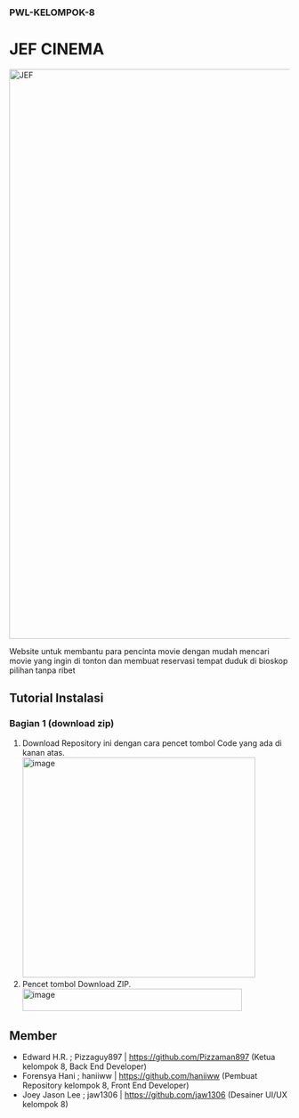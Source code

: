 ### PWL-KELOMPOK-8
# JEF CINEMA

<img width="1024" height="1024" alt="JEF" src="https://github.com/user-attachments/assets/a5ad2a1e-5963-4465-af9d-905a115f60b1" />

Website untuk membantu para pencinta movie dengan mudah mencari movie yang ingin di tonton dan membuat reservasi tempat duduk di bioskop pilihan tanpa ribet

## Tutorial Instalasi
### Bagian 1 (download zip)
1. Download Repository ini dengan cara pencet tombol Code yang ada di kanan atas. <img width="418" height="396" alt="image" src="https://github.com/user-attachments/assets/1ae553cb-0958-48e9-addb-3533cac66b57" />
2. Pencet tombol Download ZIP. <img width="394" height="40" alt="image" src="https://github.com/user-attachments/assets/2bbde0e9-b1e1-4f9f-bf86-16a6e9f40a7c" />




## Member
- Edward H.R. ; Pizzaguy897 | https://github.com/Pizzaman897 (Ketua kelompok 8, Back End Developer)
- Forensya Hani ; haniiww | https://github.com/haniiww (Pembuat Repository kelompok 8, Front End Developer)
- Joey Jason Lee ; jaw1306 | https://github.com/jaw1306 (Desainer UI/UX kelompok 8)
